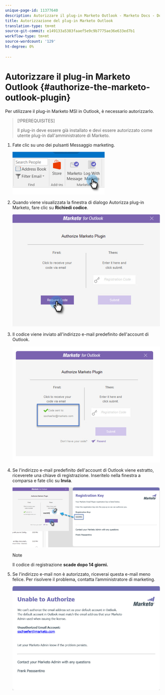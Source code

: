 ```yaml
---
unique-page-id: 11377640
description: Autorizzare il plug-in Marketo Outlook - Marketo Docs - Documentazione prodotto
title: Autorizzazione del plug-in Marketo Outlook
translation-type: tm+mt
source-git-commit: e149133a5383faaef5e9c9b7775ae36e633ed7b1
workflow-type: tm+mt
source-wordcount: '129'
ht-degree: 0%

---
```



# Autorizzare il plug-in Marketo Outlook {#authorize-the-marketo-outlook-plugin}

Per utilizzare il plug-in Marketo MSI in Outlook, è necessario autorizzarlo.

>[!PREREQUISITES]
>
>Il plug-in deve essere già installato e devi essere autorizzato come utente plug-in dall&#39;amministratore di Marketo.

1. Fate clic su uno dei pulsanti Messaggio marketing.

   ![](assets/image2016-8-24-16-3a4-3a28.png)

1. Quando viene visualizzata la finestra di dialogo Autorizza plug-in Marketo, fare clic su **Richiedi codice**.

   ![](assets/image2016-8-24-16-3a6-3a51.png)

1. Il codice viene inviato all&#39;indirizzo e-mail predefinito dell&#39;account di Outlook.

   ![](assets/image2016-8-24-16-3a8-3a36.png)

1. Se l&#39;indirizzo e-mail predefinito dell&#39;account di Outlook viene estratto, riceverete una chiave di registrazione. Inseritelo nella finestra a comparsa e fate clic su **Invia**.

   ![](assets/image2016-8-24-16-3a12-3a48.png)

   >[!NOTE]
   >
   >Il codice di registrazione **scade dopo 14 giorni.**

1. Se l&#39;indirizzo e-mail non è autorizzato, riceverai questa e-mail meno felice. Per risolvere il problema, contatta l’amministratore di marketing.

   ![](assets/image2016-8-24-16-3a25-3a27.png)

